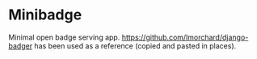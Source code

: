 Minibadge
=========

Minimal open badge serving app. https://github.com/lmorchard/django-badger has been used as a reference (copied and pasted in places).
